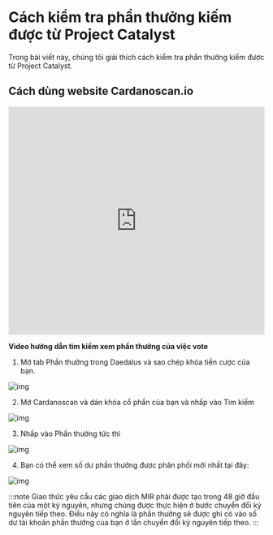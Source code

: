 Cách kiểm tra phần thưởng kiếm được từ Project Catalyst
============================================================

Trong bài viết này, chúng tôi giải thích cách kiểm tra phần thưởng kiếm được từ Project Catalyst.




## Cách dùng website Cardanoscan.io 

<iframe width="100%" height="450" src="https://www.youtube.com/embed/YfERsuUFxeE" frameborder="0" allow="accelerometer; autoplay; clipboard-write; encrypted-media; gyroscope; picture-in-picture fullscreen"></iframe>

**Video hướng dẫn tìm kiếm xem phần thưởng của việc vote**

1. Mở tab Phần thưởng trong Daedalus và sao chép khóa tiền cược của bạn.

![img](/img/Check-reward/2.27.50_pm.png)


2. Mở Cardanoscan  và dán khóa cổ phần của bạn và nhấp vào Tìm kiếm

![img](/img/Check-reward/2.34.03_pm.png)

3. Nhấp vào Phần thưởng tức thì

![img](/img/Check-reward/2.36.47_pm.png)

4. Bạn có thể xem số dư phần thưởng được phân phối mới nhất tại đây:

![img](/img/Check-reward/2.38.54_pm.png)

:::note
Giao thức yêu cầu các giao dịch MIR phải được tạo trong 48 giờ đầu tiên của một kỷ nguyên, nhưng chúng được thực hiện ở bước chuyển đổi kỷ nguyên tiếp theo. Điều này có nghĩa là phần thưởng sẽ được ghi có vào số dư tài khoản phần thưởng của bạn ở lần chuyển đổi kỷ nguyên tiếp theo. 
:::
